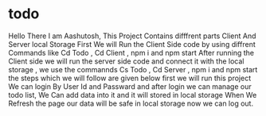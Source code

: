 # todo
Hello There I am Aashutosh,
This Project Contains difffrent parts Client And Server local Storage 
First We will Run the Client Side code by using diffrent Commands like Cd Todo , Cd Client , npm i and npm start
After running the Client side we will run the server side code and connect it with the local storage , we use the commannds Cs Todo , Cd Server , npm i and npm start
the steps which we will follow are given below
first we will run this project 
We can login By User Id and Passward and after login we can manage our todo list, We Can add data into it and it will stored in local storage 
When We Refresh the page our data will be safe in local storage 
now we can log out.

